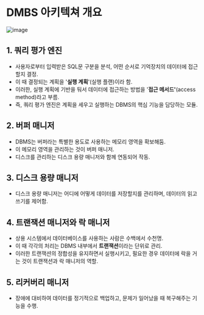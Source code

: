 # DMBS 아키텍쳐 개요
![image](https://user-images.githubusercontent.com/74750848/124229766-149f1e80-db49-11eb-9d78-80441f9faf32.png)

## 1. 쿼리 평가 엔진

- 사용자로부터 입력받은 SQL문 구분을 분석, 어떤 순서로 기억장치의 데이터에 접근할지 결정.
- 이 때 결정되는 계획을 '**실행 계획**'(실행 플랜)이라 함.
- 이러한, 실행 계획에 기반을 둬서 데이터에 접근하는 방법을 '**접근 메서드'**(access method)라고 부름.
- 즉, 쿼리 평가 엔진은 계획을 세우고 실행하는 DBMS의 핵심 기능을 담당하는 모듈.

## 2. 버퍼 매니저

- DBMS는 버퍼라는 특별한 용도로 사용하는 메모리 영역을 확보해둠.
- 이 메모리 영역을 관리하는 것이 버퍼 매니저.
- 디스크를 관리하는 디스크 용량 매니저와 함께 연동되어 작동.

## 3. 디스크 용량 매니저

- 디스크 용량 매니저는 어디에 어떻게 데이터를 저장할지를 관리하며, 데이터의 읽고 쓰기를 제어함.

## 4. 트랜잭션 매니저와 락 매니저

- 상용 시스템에서 데이터베이스를 사용하는 사람은 수백에서 수천명.
- 이 때 각각의 처리는 DBMS 내부에서 **트랜잭션**이라는 단위로 관리.
- 이러한 트랜잭션의 정합성을 유지하면서 실행시키고, 필요한 경우 데이터에 락을 거는 것이 트랜잭션과 락 매니저의 역할.

## 5. 리커버리 매니저

- 장애에 대비하여 데이터를 정기적으로 백업하고, 문제가 일어났을 때 복구해주는 기능을 수행.

